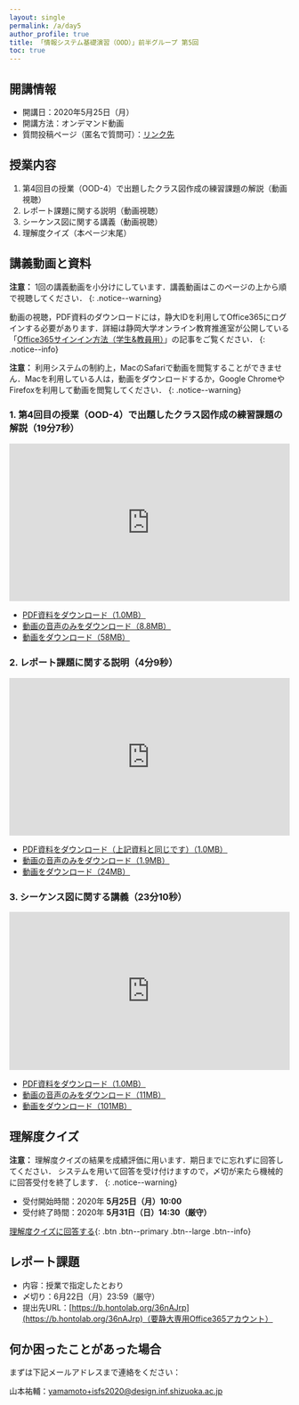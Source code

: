 ```yaml
---
layout: single
permalink: /a/day5
author_profile: true
title: 「情報システム基礎演習（OOD）」前半グループ 第5回
toc: true
---
```


## 開講情報

* 開講日：2020年5月25日（月）
* 開講方法：オンデマンド動画
* 質問投稿ページ（匿名で質問可）：[リンク先](https://app.sli.do/event/dyyqqci5)


## 授業内容

1. 第4回目の授業（OOD-4）で出題したクラス図作成の練習課題の解説（動画視聴）
2. レポート課題に関する説明（動画視聴）
3. シーケンス図に関する講義（動画視聴）
4. 理解度クイズ（本ページ末尾）


## 講義動画と資料
**注意：** 1回の講義動画を小分けにしています．講義動画はこのページの上から順で視聴してください．
{: .notice--warning}

動画の視聴，PDF資料のダウンロードには，静大IDを利用してOffice365にログインする必要があります．詳細は静岡大学オンライン教育推進室が公開している「[Office365サインイン方法（学生&教員用）](https://wwp.shizuoka.ac.jp/online-education/office365%e3%82%b5%e3%82%a4%e3%83%b3%e3%82%a4%e3%83%b3%ef%bc%86-ms-stream%e8%a6%96%e8%81%b4%e6%96%b9%e6%b3%95%ef%bc%88%e5%ad%a6%e7%94%9f%e6%95%99%e5%93%a1%e7%94%a8%ef%bc%89/)」の記事をご覧ください．
{: .notice--info}

**注意：** 利用システムの制約上，MacのSafariで動画を閲覧することができません．Macを利用している人は，動画をダウンロードするか，Google ChromeやFirefoxを利用して動画を閲覧してください．
{: .notice--warning}


### 1. 第4回目の授業（OOD-4）で出題したクラス図作成の練習課題の解説（19分7秒）

<div style='max-width: 640px'><div style='position: relative; padding-bottom: 56.25%; height: 0; overflow: hidden;'><iframe width="640" height="360" src="https://web.microsoftstream.com/embed/video/726f1375-dc67-4c80-b0e8-25a3c71f52c6?autoplay=false&amp;showinfo=false" allowfullscreen style="border:none; position: absolute; top: 0; left: 0; right: 0; bottom: 0; height: 100%; max-width: 100%;"></iframe></div></div>

* [PDF資料をダウンロード（1.0MB）](https://scii-my.sharepoint.com/:b:/g/personal/yusuke_yamamoto_cii_shizuoka_ac_jp/EdIOSuicsTtEh_OpSEmIeR8BCvfO5dO0q1-wS6jdc9A3Mg?e=hAz7Ed)
* [動画の音声のみをダウンロード（8.8MB）](https://scii-my.sharepoint.com/:u:/g/personal/yusuke_yamamoto_cii_shizuoka_ac_jp/EfIsUwJ6GidOkA6118ZyIXgBuxsS_-WUQ1Cb2TZr0j7lqA?e=6oj1oh)
* [動画をダウンロード（58MB）](https://scii-my.sharepoint.com/:v:/g/personal/yusuke_yamamoto_cii_shizuoka_ac_jp/EcqVE5ABURdHmvwvsqhVZM8BQxmBZG9zaioAOK-lreLl_g?e=AP8KEZ)


### 2. レポート課題に関する説明（4分9秒）

<div style='max-width: 640px'><div style='position: relative; padding-bottom: 56.25%; height: 0; overflow: hidden;'><iframe width="640" height="360" src="https://web.microsoftstream.com/embed/video/8bb82d37-4122-45cd-84c9-f5012ba38128?autoplay=false&amp;showinfo=false" allowfullscreen style="border:none; position: absolute; top: 0; left: 0; right: 0; bottom: 0; height: 100%; max-width: 100%;"></iframe></div></div>

* [PDF資料をダウンロード（上記資料と同じです）（1.0MB）](https://scii-my.sharepoint.com/:b:/g/personal/yusuke_yamamoto_cii_shizuoka_ac_jp/EdIOSuicsTtEh_OpSEmIeR8BCvfO5dO0q1-wS6jdc9A3Mg?e=hAz7Ed)
* [動画の音声のみをダウンロード（1.9MB）](https://scii-my.sharepoint.com/:u:/g/personal/yusuke_yamamoto_cii_shizuoka_ac_jp/EWRWmDdo4h9LjBPQOF4Wp-oBTNg_kvdIfZAgo8XqvHpy3g?e=ePgbm5)
* [動画をダウンロード（24MB）](https://scii-my.sharepoint.com/:v:/g/personal/yusuke_yamamoto_cii_shizuoka_ac_jp/EezJ1c5XKKlAptOfLj6rdYcB2SCKsvKbSE7NPufggqFCfg?e=EjGsl6)



### 3. シーケンス図に関する講義（23分10秒）

<div style='max-width: 640px'><div style='position: relative; padding-bottom: 56.25%; height: 0; overflow: hidden;'><iframe width="640" height="360" src="https://web.microsoftstream.com/embed/video/ab2c961f-b489-4629-910c-62acea3773ee?autoplay=false&amp;showinfo=false" allowfullscreen style="border:none; position: absolute; top: 0; left: 0; right: 0; bottom: 0; height: 100%; max-width: 100%;"></iframe></div></div>

* [PDF資料をダウンロード（1.0MB）](https://scii-my.sharepoint.com/:b:/g/personal/yusuke_yamamoto_cii_shizuoka_ac_jp/EbBnJkrQADpDoxgv5xKHaC8BtTZFZP78SzeyNRlps1qrWA?e=s5EWli)
* [動画の音声のみをダウンロード（11MB）](https://scii-my.sharepoint.com/:u:/g/personal/yusuke_yamamoto_cii_shizuoka_ac_jp/ESeDP7hJk99NmEDq7b_TQbMBHaZIwpb8U2YmUwss1UVNkg?e=cth1j7)
* [動画をダウンロード（101MB）](https://scii-my.sharepoint.com/:v:/g/personal/yusuke_yamamoto_cii_shizuoka_ac_jp/EUeeke8bEwNHgaTir8wa934Bfu3hFfMrgVg3d4MH5btstA?e=Ze85gT)


## 理解度クイズ

**注意：** 理解度クイズの結果を成績評価に用います．期日までに忘れずに回答してください．
システムを用いて回答を受け付けますので，〆切が来たら機械的に回答受付を終了します．
{: .notice--warning}

* 受付開始時間：2020年 **5月25日（月）10:00**
* 受付終了時間：2020年 **5月31日（日）14:30（厳守）**

[理解度クイズに回答する](https://forms.office.com/Pages/ResponsePage.aspx?id=ANzX4CFG4E-Qsd97G0CzURim94UH6ydFhbxtcbh7_4hUNE80RlRBVFEwWEJRR1NMSlpLOVE5ODhTSS4u){: .btn .btn--primary .btn--large .btn--info}


## レポート課題
* 内容：授業で指定したとおり
* 〆切り：6月22日（月）23:59（厳守）
* 提出先URL：[https://b.hontolab.org/36nAJrp](https://b.hontolab.org/36nAJrp)（要静大専用Office365アカウント）


## 何か困ったことがあった場合
まずは下記メールアドレスまで連絡をください：

山本祐輔：yamamoto+isfs2020@design.inf.shizuoka.ac.jp


